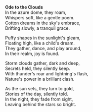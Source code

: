 **Ode to the Clouds**  
In the azure dome, they roam,  
Whispers soft, like a gentle poem.  
Cotton dreams in the sky's embrace,  
Drifting slowly, a tranquil grace.  

Puffy shapes in the sunlight's gleam,  
Floating high, like a child's dream.  
They gather, dance, and play around,  
In their realm, joy is found.  

Storm clouds gather, dark and deep,  
Secrets held, they silently keep.  
With thunder's roar and lightning's flash,  
Nature's power in a brilliant clash.  

As the sun sets, they turn to gold,  
Stories of the day, silently told.  
In the night, they fade from sight,  
Leaving behind the stars so bright.